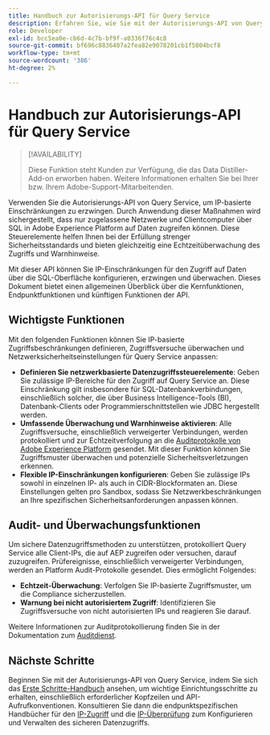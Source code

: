 ```yaml
---
title: Handbuch zur Autorisierungs-API für Query Service
description: Erfahren Sie, wie Sie mit der Autorisierungs-API von Query Service netzwerkbasierte IP-Einschränkungen für sichere Verbindungen über SQL erzwingen können. Verwenden Sie diese API, um die Kontrolle des Datenzugriffs für Ihre Adobe Experience Platform-Daten zu verbessern.
role: Developer
exl-id: bcc5ea0e-cb6d-4c7b-bf9f-a0336f76c4c8
source-git-commit: bf696c8836407a2fea82e9078201cb1f5004bcf8
workflow-type: tm+mt
source-wordcount: '386'
ht-degree: 2%

---
```


# Handbuch zur Autorisierungs-API für Query Service

>[!AVAILABILITY]
>
>Diese Funktion steht Kunden zur Verfügung, die das Data Distiller-Add-on erworben haben. Weitere Informationen erhalten Sie bei Ihrer bzw. Ihrem Adobe-Support-Mitarbeitenden.

Verwenden Sie die Autorisierungs-API von Query Service, um IP-basierte Einschränkungen zu erzwingen. Durch Anwendung dieser Maßnahmen wird sichergestellt, dass nur zugelassene Netzwerke und Clientcomputer über SQL in Adobe Experience Platform auf Daten zugreifen können. Diese Steuerelemente helfen Ihnen bei der Erfüllung strenger Sicherheitsstandards und bieten gleichzeitig eine Echtzeitüberwachung des Zugriffs und Warnhinweise.

Mit dieser API können Sie IP-Einschränkungen für den Zugriff auf Daten über die SQL-Oberfläche konfigurieren, erzwingen und überwachen. Dieses Dokument bietet einen allgemeinen Überblick über die Kernfunktionen, Endpunktfunktionen und künftigen Funktionen der API.

## Wichtigste Funktionen

Mit den folgenden Funktionen können Sie IP-basierte Zugriffsbeschränkungen definieren, Zugriffsversuche überwachen und Netzwerksicherheitseinstellungen für Query Service anpassen:

- **Definieren Sie netzwerkbasierte Datenzugriffssteuerelemente**: Geben Sie zulässige IP-Bereiche für den Zugriff auf Query Service an. Diese Einschränkung gilt insbesondere für SQL-Datenbankverbindungen, einschließlich solcher, die über Business Intelligence-Tools (BI), Datenbank-Clients oder Programmierschnittstellen wie JDBC hergestellt werden.
- **Umfassende Überwachung und Warnhinweise aktivieren**: Alle Zugriffsversuche, einschließlich verweigerter Verbindungen, werden protokolliert und zur Echtzeitverfolgung an die [Auditprotokolle von Adobe Experience Platform](../../landing/governance-privacy-security/audit-logs/overview.md) gesendet. Mit dieser Funktion können Sie Zugriffsmuster überwachen und potenzielle Sicherheitsverletzungen erkennen.
- **Flexible IP-Einschränkungen konfigurieren**: Geben Sie zulässige IPs sowohl in einzelnen IP- als auch in CIDR-Blockformaten an. Diese Einstellungen gelten pro Sandbox, sodass Sie Netzwerkbeschränkungen an Ihre spezifischen Sicherheitsanforderungen anpassen können.

## Audit- und Überwachungsfunktionen

Um sichere Datenzugriffsmethoden zu unterstützen, protokolliert Query Service alle Client-IPs, die auf AEP zugreifen oder versuchen, darauf zuzugreifen. Prüfereignisse, einschließlich verweigerter Verbindungen, werden an Platform Audit-Protokolle gesendet. Dies ermöglicht Folgendes:

- **Echtzeit-Überwachung**: Verfolgen Sie IP-basierte Zugriffsmuster, um die Compliance sicherzustellen.
- **Warnung bei nicht autorisiertem Zugriff**: Identifizieren Sie Zugriffsversuche von nicht autorisierten IPs und reagieren Sie darauf.

Weitere Informationen zur Auditprotokollierung finden Sie in der Dokumentation zum [Auditdienst](https://experienceleague.adobe.com/docs/experience-platform/audit/audit-overview.html).

## Nächste Schritte

Beginnen Sie mit der Autorisierungs-API von Query Service, indem Sie sich das [Erste Schritte-Handbuch](./getting-started.md) ansehen, um wichtige Einrichtungsschritte zu erhalten, einschließlich erforderlicher Kopfzeilen und API-Aufrufkonventionen. Konsultieren Sie dann die endpunktspezifischen Handbücher für den [IP-Zugriff](./ip-access.md) und die [IP-Überprüfung](./validate.md) zum Konfigurieren und Verwalten des sicheren Datenzugriffs.
